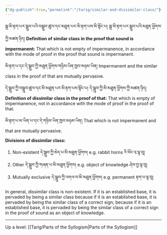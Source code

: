 ```yaml
---
{"dg-publish":true,"permalink":"/tarig/similar-and-dissimilar-class/"}
---
```


སྒྲ་མི་རྟག་པར་སྒྲུབ་པའི་བསྒྲུབ་ཚུལ་དང་མཐུན་པར་མི་རྟག་པས་མི་སྟོང་པ། སྒྲ་མི་རྟག་པར་སྒྲུབ་པའི་མཐུན་ཕྱོགས་ཀྱི་མཚན་ཉིད།
**Definition of similar class in the proof that sound is impermanent:**
That which is not empty of impermanence, in accordance with the mode of proof in the proof that sound is impermanent.

མི་རྟག་པ་དང་དེ་སྒྲུབ་ཀྱི་མཐུན་ཕྱོགས་གཉིས་ཡིན་ཁྱབ་མཉམ་ཡིན།
Impermanent and the similar class in the proof of that are mutually pervasive.

དེ་སྒྲུབ་ཀྱི་བསྒྲུབ་ཚུལ་དང་མི་མཐུན་པར་མི་རྟག་པས་སྟོང་པ། དེ་སྒྲུབ་ཀྱི་མི་མཐུན་ཕྱོགས་ཀྱི་མཚན་ཉིད།
**Definition of dissimilar class in the proof of that:**
That which is empty of impermanence, not in accordance with the mode of proof in the proof of that.

མི་རྟག་པ་མ་ཡིན་པ་དང་དེ་གཉིས་ཡིན་ཁྱབ་མཉམ་ཡིན།
That which is not impermanent and that are mutually pervasive.

**Divisions of dissimilar class:**
1. Non-existent          དེ་སྒྲུབ་ཀྱི་མེད་པ་མི་མཐུན་ཕྱོགས།
   e.g. rabbit horns རི་བོང་རྭ་ལྟ་བུ།
2. Other                     དེ་སྒྲུབ་ཀྱི་གཞན་པ་མི་མཐུན་ཕྱོགས།
   e.g. object of knowledge ཤེས་བྱ་ལྟ་བུ།
3. Mutually exclusive དེ་སྒྲུབ་ཀྱི་འགལ་བ་མི་མཐུན་ཕྱོགས།
   e.g. permanent རྟག་པ་ལྟ་བུ།

In general, dissimilar class is non-existent. 
If it is an established base, it is pervaded by being a similar class because if it is an established base, it is pervaded by being the similar class of a correct sign; because if it is an established base, it is pervaded by being the similar class of a correct sign in the proof of sound as an object of knowledge.

---
Up a level: [[Tarig/Parts of the Syllogism\|Parts of the Syllogism]]